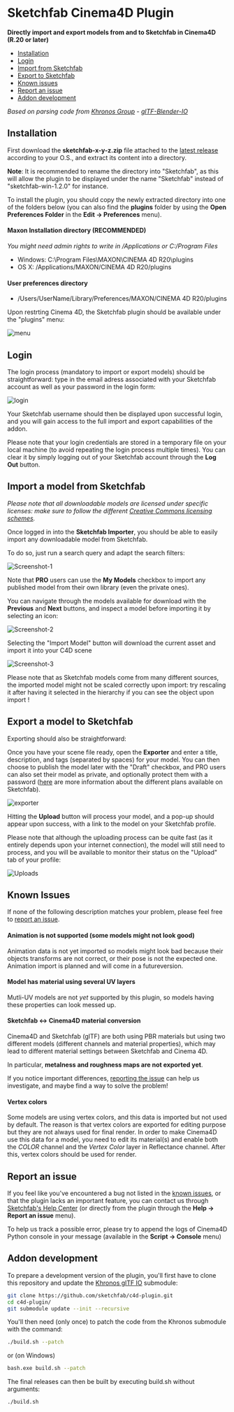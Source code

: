 # Sketchfab Cinema4D Plugin

**Directly import and export models from and to Sketchfab in Cinema4D (R.20 or later)**

* [Installation](#installation)
* [Login](#login)
* [Import from Sketchfab](#import-a-model-from-sketchfab)
* [Export to Sketchfab](#export-a-model-to-sketchfab)
* [Known issues](#known-issues)
* [Report an issue](#report-an-issue)
* [Addon development](#addon-development)

*Based on parsing code from  [Khronos Group](https://github.com/KhronosGroup) - [glTF-Blender-IO](https://github.com/KhronosGroup/glTF-Blender-IO)*

## Installation

First download the **sketchfab-x-y-z.zip** file attached to the [latest release](https://github.com/sketchfab/c4d-plugin/releases/latest) according to your O.S., and extract its content into a directory.

**Note**: It is recommended to rename the directory into "Sketchfab", as this will allow the plugin to be displayed under the name "Sketchfab" instead of "sketchfab-win-1.2.0" for instance.

To install the plugin, you should copy the newly extracted directory into one of the folders below (you can also find the **plugins** folder by using the **Open Preferences Folder** in the **Edit -> Preferences** menu).

#### Maxon Installation directory (RECOMMENDED)

*You might need admin rights to write in /Applications or C:/Program Files*

* Windows: C:\Program Files\MAXON\CINEMA 4D R20\plugins
* OS X:    /Applications/MAXON/CINEMA 4D R20/plugins

#### User preferences directory

* /Users/UserName/Library/Preferences/MAXON/CINEMA 4D R20/plugins

Upon restrting Cinema 4D, the Sketchfab plugin should be available under the "plugins" menu:

![menu](https://user-images.githubusercontent.com/52042414/65263442-f9e2ed80-db0c-11e9-96ba-76e7edab1c1d.png)

## Login

The login process (mandatory to import or export models) should be straightforward: type in the email adress associated with your Sketchfab account as well as your password in the login form:

![login](https://user-images.githubusercontent.com/52042414/65263673-652cbf80-db0d-11e9-8204-ceca46b6813e.png)

Your Sketchfab username should then be displayed upon successful login, and you will gain access to the full import and export capabilities of the addon. 

Please note that your login credentials are stored in a temporary file on your local machine (to avoid repeating the login process multiple times). 
You can clear it by simply logging out of your Sketchfab account through the **Log Out** button.


## Import a model from Sketchfab

*Please note that all downloadable models are licensed under specific licenses: make sure to follow the different [Creative Commons licensing schemes](https://help.sketchfab.com/hc/en-us/articles/201368589-Downloading-Models#licenses).*

Once logged in into the **Sketchfab Importer**, you should be able to easily import any downloadable model from Sketchfab. 

To do so, just run a search query and adapt the search filters:

![Screenshot-1](https://user-images.githubusercontent.com/4066133/60028977-90d01300-96a0-11e9-8892-d228a7943d0d.JPG)


Note that **PRO** users can use the **My Models** checkbox to import any published model from their own library (even the private ones).

You can navigate through the models available for download with the **Previous** and **Next** buttons, and inspect a model before importing it by selecting an icon:

![Screenshot-2](https://user-images.githubusercontent.com/4066133/60028983-93cb0380-96a0-11e9-8f98-b9f257bdb079.JPG)

Selecting the "Import Model" button will download the current asset and import it into your C4D scene

![Screenshot-3](https://user-images.githubusercontent.com/4066133/60028986-96c5f400-96a0-11e9-887f-395c957cf150.JPG)

Please note that as Sketchfab models come from many different sources, the imported model might not be scaled correctly upon import: try rescaling it after having it selected in the hierarchy if you can see the object upon import !

## Export a model to Sketchfab

Exporting should also be straightforward:

Once you have your scene file ready, open the **Exporter** and enter a title, description, and tags (separated by spaces) for your model. You can then choose to publish the model later with the "Draft" checkbox, and PRO users can also set their model as private, and optionally protect them with a password ([here](https://sketchfab.com/plans) are more information about the different plans available on Sketchfab).

![exporter](https://user-images.githubusercontent.com/52042414/65264692-74ad0800-db0f-11e9-8ae8-1c300764b5cb.png)

Hitting the **Upload** button will process your model, and a pop-up should appear upon success, with a link to the model on your Sketchfab profile.

Please note that although the uploading process can be quite fast (as it entirely depends upon your internet connection), the model will still need to process, and you will be available to monitor their status on the "Upload" tab of your profile:

![Uploads](https://user-images.githubusercontent.com/52042414/65265316-edf92a80-db10-11e9-8d1d-0c3235cea640.png)

## Known Issues

If none of the following description matches your problem, please feel free to [report an issue](#report-an-issue).

#### Animation is not supported (some models might not look good)

Animation data is not yet imported so models might look bad because their objects transforms are not correct, or their pose is not the expected one. Animation import is planned and will come in a futureversion.

#### Model has material using several UV layers

Mutli-UV models are not *yet* supported by this plugin, so models having these properties can look messed up.

#### Sketchfab <-> Cinema4D material conversion

Cinema4D and Sketchfab (glTF) are both using PBR materials but using two different models (different channels and material properties), which may lead to different material settings between Sketchfab and Cinema 4D.

In particular, **metalness and roughness maps are not exported yet**.

If you notice important differences, [reporting the issue](#report-an-issue) can help us investigate, and maybe find a way to solve the problem!

#### Vertex colors

Some models are using vertex colors, and this data is imported but not used by default. The reason is that vertex colors are exported for editing purpose but they are not always used for final render.
In order to make Cinema4D use this data for a model, you need to edit its material(s) and enable both the _COLOR_ channel and the _Vertex Color_ layer in Reflectance channel.
After this, vertex colors should be used for render.

## Report an issue

If you feel like you've encountered a bug not listed in the [known issues](#known-issues), or that the plugin lacks an important feature, you can contact us through [Sketchfab's Help Center](https://help.sketchfab.com/hc/en-us/requests/new?type=exporters&subject=Cinema4D+Plugin) (or directly from the plugin through the **Help -> Report an issue** menu).

To help us track a possible error, please try to append the logs of Cinema4D Python console in your message (available in the **Script -> Console** menu)


## Addon development

To prepare a development version of the plugin, you'll first have to clone this repository and update the [Khronos glTF IO](https://github.com/KhronosGroup/glTF-Blender-IO) submodule:
```sh
git clone https://github.com/sketchfab/c4d-plugin.git
cd c4d-plugin/
git submodule update --init --recursive
```

You'll then need (only once) to patch the code from the Khronos submodule with the command:
```sh
./build.sh --patch
```

or (on Windows) 

```sh
bash.exe build.sh --patch
```

The final releases can then be built by executing build.sh without arguments:
```
./build.sh
```